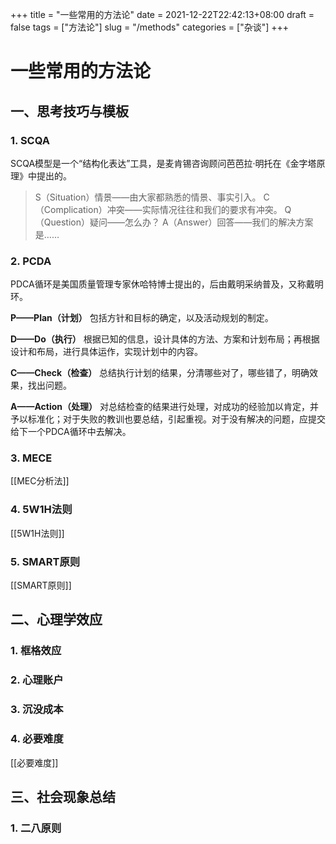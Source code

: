 +++
title = "一些常用的方法论"
date = 2021-12-22T22:42:13+08:00
draft = false
tags = ["方法论"]
slug = "/methods"
categories = ["杂谈"]
+++

# 一些常用的方法论



## 一、思考技巧与模板



### 1. SCQA

SCQA模型是一个“结构化表达”工具，是麦肯锡咨询顾问芭芭拉·明托在《金字塔原理》中提出的。

> S（Situation）情景——由大家都熟悉的情景、事实引入。
> C（Complication）冲突——实际情况往往和我们的要求有冲突。
> Q（Question）疑问——怎么办？
> A（Answer）回答——我们的解决方案是……



### 2. PCDA

PDCA循环是美国质量管理专家休哈特博士提出的，后由戴明采纳普及，又称戴明环。

**P——Plan（计划）**
 包括方针和目标的确定，以及活动规划的制定。

**D——Do（执行）**
 根据已知的信息，设计具体的方法、方案和计划布局；再根据设计和布局，进行具体运作，实现计划中的内容。

**C——Check（检查）**
 总结执行计划的结果，分清哪些对了，哪些错了，明确效果，找出问题。

**A——Action（处理）**
 对总结检查的结果进行处理，对成功的经验加以肯定，并予以标准化；对于失败的教训也要总结，引起重视。对于没有解决的问题，应提交给下一个PDCA循环中去解决。



### 3. MECE

[[MEC分析法]]

### 4. 5W1H法则

[[5W1H法则]]


### 5. SMART原则

[[SMART原则]]


## 二、心理学效应



### 1. 框格效应

### 2. 心理账户

### 3. 沉没成本


### 4. 必要难度

[[必要难度]]

## 三、社会现象总结



### 1. 二八原则

